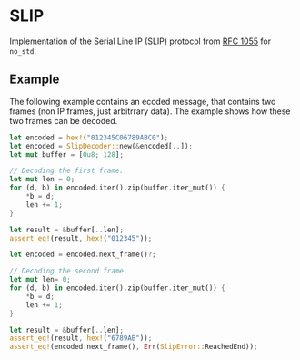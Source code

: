 # SLIP

Implementation of the Serial Line IP (SLIP) protocol from [RFC 1055] for `no_std`.

## Example

The following example contains an ecoded message, that contains two frames (non IP frames, just
arbitrrary data).
The example shows how these two frames can be decoded.

```rust
let encoded = hex!("012345C06789ABC0");
let encoded = SlipDecoder::new(&encoded[..]);
let mut buffer = [0u8; 128];

// Decoding the first frame.
let mut len = 0;
for (d, b) in encoded.iter().zip(buffer.iter_mut()) {
    *b = d;
    len += 1;
}

let result = &buffer[..len];
assert_eq!(result, hex!("012345"));

let encoded = encoded.next_frame()?;

// Decoding the second frame.
let mut len= 0;
for (d, b) in encoded.iter().zip(buffer.iter_mut()) {
    *b = d;
    len += 1;
}

let result = &buffer[..len];
assert_eq!(result, hex!("6789AB"));
assert_eq!(encoded.next_frame(), Err(SlipError::ReachedEnd));
```

[RFC 1055]: https://datatracker.ietf.org/doc/html/rfc1055
